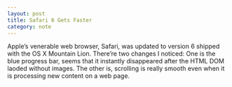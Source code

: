 ```yaml
---
layout: post
title: Safari 6 Gets Faster
category: note
---
```


<div class=txt>
  <p>Apple’s venerable web browser, Safari, was updated to version 6 shipped with the OS X Mountain Lion. There’re two changes I noticed: One is the blue progress bar, seems that it instantly disappeared after the HTML DOM laoded without images. The other is, scrolling is really smooth even when it is processing new content on a web page.</p>
</div>